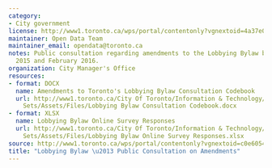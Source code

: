 ```yaml
---
category:
- City government
license: http://www1.toronto.ca/wps/portal/contentonly?vgnextoid=4a37e03bb8d1e310VgnVCM10000071d60f89RCRD
maintainer: Open Data Team
maintainer_email: opendata@toronto.ca
notes: Public consultation regarding amendments to the Lobbying Bylaw between November
  2015 and February 2016.
organization: City Manager's Office
resources:
- format: DOCX
  name: Amendments to Toronto's Lobbying Bylaw Consultation Codebook
  url: http://www1.toronto.ca/City Of Toronto/Information & Technology/Open Data/Data
    Sets/Assets/Files/Lobbying Bylaw Consultation Codebook.docx
- format: XLSX
  name: Lobbying Bylaw Online Survey Responses
  url: http://www1.toronto.ca/City Of Toronto/Information & Technology/Open Data/Data
    Sets/Assets/Files/Lobbying Bylaw Online Survey Responses.xlsx
source: http://www1.toronto.ca/wps/portal/contentonly?vgnextoid=c0e60541910a3510VgnVCM10000071d60f89RCRD&vgnextchannel=1a66e03bb8d1e310VgnVCM10000071d60f89RCRD
title: "Lobbying Bylaw \u2013 Public Consultation on Amendments"
---
```

